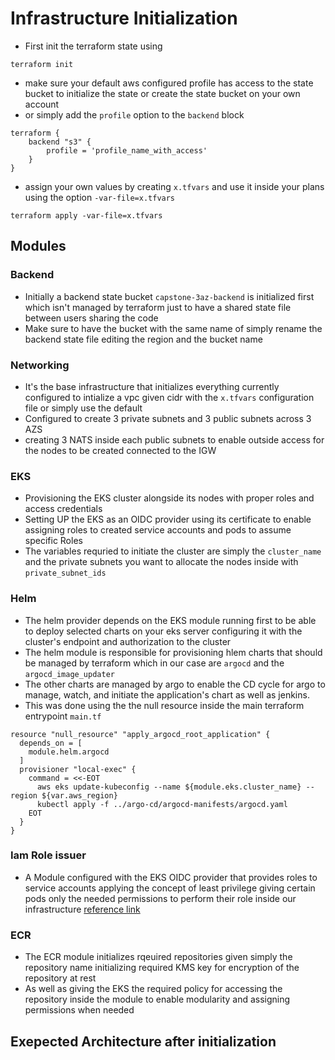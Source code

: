 # Infrastructure Initialization
- First init the terraform state using 
```
terraform init 
```
- make sure your default aws configured profile has access to the state bucket to initialize the state or create the state bucket on your own account
- or simply add the `profile` option to the `backend` block 
```
terraform {
	backend "s3" {
		profile = 'profile_name_with_access'
	}
}
```
- assign your own values by creating `x.tfvars` and use it inside your plans using the option `-var-file=x.tfvars`
```
terraform apply -var-file=x.tfvars
```

## Modules

### Backend 
- Initially a backend state bucket `capstone-3az-backend` is initialized first which isn't managed by terraform just to have a shared state file between users sharing the code
- Make sure to have the bucket with the same name of simply rename the backend state file editing the region and the bucket name

### Networking
- It's the base infrastructure that initializes everything currently configured to intialize a vpc given cidr with the `x.tfvars` configuration file or simply use the default 
- Configured to create 3 private subnets and 3 public subnets across 3 AZS 
- creating 3 NATS inside each public subnets to enable outside access for the nodes to be created connected to the IGW

### EKS
- Provisioning the EKS cluster alongside its nodes with proper roles and access credentials
- Setting UP the EKS as an OIDC provider using its certificate to enable assigning roles to created service accounts and pods to assume specific Roles
- The variables requried to initiate the cluster are simply the `cluster_name` and the private subnets you want to allocate the nodes inside with `private_subnet_ids`

### Helm
- The helm provider depends on the EKS module running first to be able to deploy selected charts on your eks server configuring it with the cluster's endpoint and authorization to the cluster
- The helm module is responsible for provisioning hlem charts that should be managed by terraform which in our case are `argocd` and the `argocd_image_updater` 
- The other charts are managed by argo to enable the CD cycle for argo to manage, watch, and initiate the application's chart as well as jenkins.
- This was done using the the null resource inside the main terraform entrypoint `main.tf`
```
resource "null_resource" "apply_argocd_root_application" {
  depends_on = [
    module.helm.argocd
  ]
  provisioner "local-exec" {
    command = <<-EOT
      aws eks update-kubeconfig --name ${module.eks.cluster_name} --region ${var.aws_region}
      kubectl apply -f ../argo-cd/argocd-manifests/argocd.yaml
    EOT
  }
} 
```

### Iam Role issuer
- A Module configured with the EKS OIDC provider that provides roles to service accounts applying the concept of least privilege giving certain pods only the needed permissions to perform their role inside our infrastructure [reference link](https://docs.aws.amazon.com/eks/latest/userguide/iam-roles-for-service-accounts.html)

### ECR
- The ECR module initializes rqeuired repositories given simply the repository name initializing required KMS key for encryption of the repository at rest
- As well as giving the EKS the required policy for accessing the repository inside the module to enable modularity and assigning permissions when needed 

## Exepected Architecture after initialization

